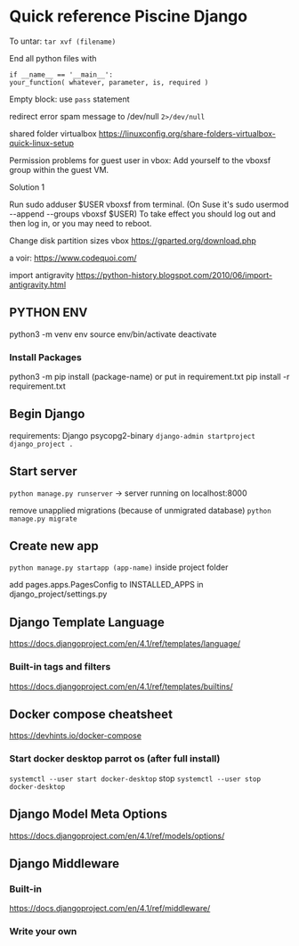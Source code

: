 # Quick reference Piscine Django

To untar:
`tar xvf (filename)`

End all python files with 

	if __name__ == '__main__':
	your_function( whatever, parameter, is, required )

Empty block: use `pass` statement

redirect error spam message to /dev/null `2>/dev/null`


shared folder virtualbox
https://linuxconfig.org/share-folders-virtualbox-quick-linux-setup

Permission problems for guest user in vbox:
Add yourself to the vboxsf group within the guest VM.

Solution 1

Run sudo adduser $USER vboxsf from terminal.
(On Suse it's sudo usermod --append --groups vboxsf $USER)
To take effect you should log out and then log in, or you may need to reboot.


Change disk partition sizes vbox
https://gparted.org/download.php

a voir: https://www.codequoi.com/

import antigravity
https://python-history.blogspot.com/2010/06/import-antigravity.html

## PYTHON ENV
python3 -m venv env
source env/bin/activate
deactivate

### Install Packages
python3 -m pip install (package-name)
or put in requirement.txt
pip install -r requirement.txt

## Begin Django
requirements:
Django
psycopg2-binary
`django-admin startproject django_project .`

## Start server
`python manage.py runserver` -> server running on localhost:8000

remove unapplied migrations (because of unmigrated database)
`python manage.py migrate`

## Create new app
`python manage.py startapp (app-name)` inside project folder

add pages.apps.PagesConfig to INSTALLED_APPS in django_project/settings.py

## Django Template Language

https://docs.djangoproject.com/en/4.1/ref/templates/language/

### Built-in tags and filters
https://docs.djangoproject.com/en/4.1/ref/templates/builtins/

## Docker compose cheatsheet
https://devhints.io/docker-compose

### Start docker desktop parrot os (after full install)
`systemctl --user start docker-desktop`
stop `systemctl --user stop docker-desktop`

## Django Model Meta Options
https://docs.djangoproject.com/en/4.1/ref/models/options/

## Django Middleware

### Built-in 
https://docs.djangoproject.com/en/4.1/ref/middleware/
### Write your own
